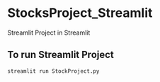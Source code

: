 # StocksProject_Streamlit
Streamlit Project in Streamlit

## To run Streamlit Project


`streamlit run StockProject.py`
